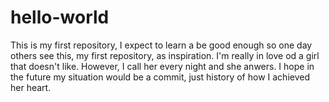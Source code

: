 # hello-world
This is my first repository, I expect to learn a be good enough so one day others see this, my first repository, as inspiration. 
I'm really in love od a girl that doesn't like. However, I call her every night and she anwers. I hope in the future my situation would be a commit, just history of how I achieved her heart. 
